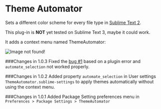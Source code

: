 Theme Automator
=======================

Sets a different color scheme for every file type in [Sublime Text 2](http://www.sublimetext.com/2).

This plug-in is **NOT** yet tested on Sublime Text 3, maybe it could work.

It adds a context menu named ThemeAutomator:

![Image not found!](http://img30.imageshack.us/img30/4923/hoh0.png "ThemeAutomator context menu")

###Changes in 1.0.3
Fixed the [bug #1](https://github.com/vitto/sublime-theme-automator/issues/1) based on a plugin error and `automate_selection` not worked properly.


###Changes in 1.0.2
Added property `automate_selection` in User settings `ThemeAutomator.sublime-settings` to apply themes automatically without using the context menu.


###Changes in 1.0.1
Added Package Setting preferences menu in `Preferences > Package Settings > ThemeAutomator`